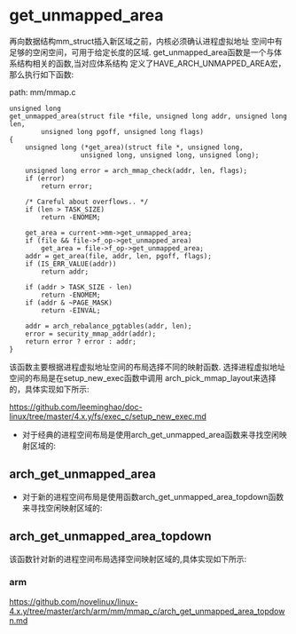 get_unmapped_area
========================================

再向数据结构mm_struct插入新区域之前，内核必须确认进程虚拟地址
空间中有足够的空闲空间，可用于给定长度的区域.
get_unmapped_area函数是一个与体系结构相关的函数,当对应体系结构
定义了HAVE_ARCH_UNMAPPED_AREA宏，那么执行如下函数:

path: mm/mmap.c
```
unsigned long
get_unmapped_area(struct file *file, unsigned long addr, unsigned long len,
        unsigned long pgoff, unsigned long flags)
{
    unsigned long (*get_area)(struct file *, unsigned long,
                  unsigned long, unsigned long, unsigned long);

    unsigned long error = arch_mmap_check(addr, len, flags);
    if (error)
        return error;

    /* Careful about overflows.. */
    if (len > TASK_SIZE)
        return -ENOMEM;

    get_area = current->mm->get_unmapped_area;
    if (file && file->f_op->get_unmapped_area)
        get_area = file->f_op->get_unmapped_area;
    addr = get_area(file, addr, len, pgoff, flags);
    if (IS_ERR_VALUE(addr))
        return addr;

    if (addr > TASK_SIZE - len)
        return -ENOMEM;
    if (addr & ~PAGE_MASK)
        return -EINVAL;

    addr = arch_rebalance_pgtables(addr, len);
    error = security_mmap_addr(addr);
    return error ? error : addr;
}
```

该函数主要根据进程虚拟地址空间的布局选择不同的映射函数.
选择进程虚拟地址空间的布局是在setup_new_exec函数中调用
arch_pick_mmap_layout来选择的，具体实现如下所示:

https://github.com/leeminghao/doc-linux/tree/master/4.x.y/fs/exec_c/setup_new_exec.md

* 对于经典的进程空间布局是使用arch_get_unmapped_area函数来寻找空闲映射区域的:

arch_get_unmapped_area
----------------------------------------

* 对于新的进程空间布局是使用函数arch_get_unmapped_area_topdown函数来寻找空闲映射区域的:

arch_get_unmapped_area_topdown
----------------------------------------

该函数针对新的进程空间布局选择空间映射区域的,具体实现如下所示:

### arm

https://github.com/novelinux/linux-4.x.y/tree/master/arch/arm/mm/mmap_c/arch_get_unmapped_area_topdown.md
